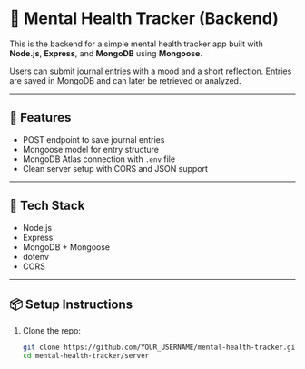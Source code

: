 # 🧠 Mental Health Tracker (Backend)

This is the backend for a simple mental health tracker app built with **Node.js**, **Express**, and **MongoDB** using **Mongoose**.

Users can submit journal entries with a mood and a short reflection. Entries are saved in MongoDB and can later be retrieved or analyzed.

---

## 🚀 Features

- POST endpoint to save journal entries
- Mongoose model for entry structure
- MongoDB Atlas connection with `.env` file
- Clean server setup with CORS and JSON support

---

## 🔧 Tech Stack

- Node.js
- Express
- MongoDB + Mongoose
- dotenv
- CORS

---

## 📦 Setup Instructions

1. Clone the repo:
   ```bash
   git clone https://github.com/YOUR_USERNAME/mental-health-tracker.git
   cd mental-health-tracker/server
